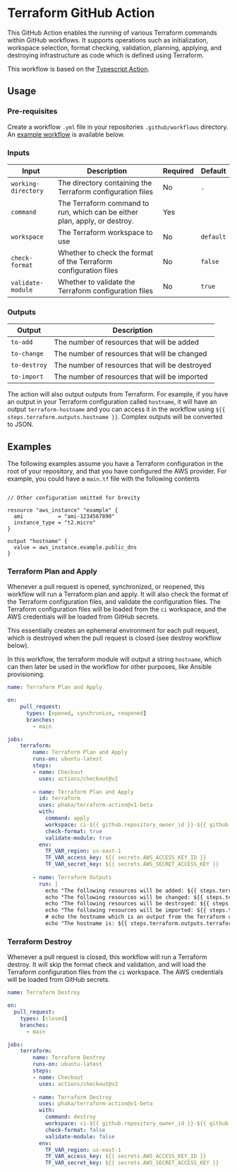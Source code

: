 # Terraform GitHub Action

This GitHub Action enables the running of various Terraform commands within GitHub workflows. It supports operations 
such as initialization, workspace selection, format checking, validation, planning, applying, and 
destroying infrastructure as code which is defined using Terraform.

This workflow is based on the [Typescript Action](https://github.com/actions/typescript-action). 

## Usage

### Pre-requisites

Create a workflow `.yml` file in your repositories `.github/workflows` directory. An [example workflow](#examples) is available below.

### Inputs

| Input               | Description                                                                | Required | Default   |
|---------------------|----------------------------------------------------------------------------|----------|-----------|
| `working-directory` | The directory containing the Terraform configuration files                 | No       | `.`       |
| `command`           | The Terraform command to run, which can be either plan, apply, or destroy. | Yes      |           |
| `workspace`         | The Terraform workspace to use                                             | No       | `default` |
| `check-format`      | Whether to check the format of the Terraform configuration files           | No       | `false`   |
| `validate-module`   | Whether to validate the Terraform configuration files                      | No       | `true`    |

### Outputs

| Output       | Description                                    |
|--------------|------------------------------------------------|
| `to-add`     | The number of resources that will be added     |
| `to-change`  | The number of resources that will be changed   |
| `to-destroy` | The number of resources that will be destroyed |
| `to-import`  | The number of resources that will be imported  |

The action will also output outputs from Terraform. For example, if you have an output in your Terraform configuration
called `hostname`, it will have an output `terraform-hostname` and you can access it in the workflow using 
`${{ steps.terraform.outputs.hostname }}`.  Complex outputs will be converted to JSON.

## Examples

The following examples assume you have a Terraform configuration in the root of your repository, and that you have
configured the AWS provider. For example, you could have a `main.tf` file with the following contents

```hcl

// Other configuration omitted for brevity

resource "aws_instance" "example" {
  ami           = "ami-1234567890"
  instance_type = "t2.micro"
}

output "hostname" {
  value = aws_instance.example.public_dns
}
```

### Terraform Plan and Apply

Whenever a pull request is opened, synchronized, or reopened, this workflow will run a Terraform plan and apply. It will
also check the format of the Terraform configuration files, and validate the configuration files. The Terraform
configuration files will be loaded from the `ci` workspace, and the AWS credentials will be loaded from GitHub secrets.

This essentially creates an ephemeral environment for each pull request, which is destroyed when the pull request is
closed (see destroy workflow below).

In this workflow, the terraform module will output a string `hostname`, which can then later be used in the workflow
for other purposes, like Ansible provisioning.

```yaml
name: Terraform Plan and Apply

on:
    pull_request:
      types: [opened, synchronize, reopened]
      branches:
        - main

jobs:
    terraform:
        name: Terraform Plan and Apply
        runs-on: ubuntu-latest
        steps:
        - name: Checkout
          uses: actions/checkout@v2
    
        - name: Terraform Plan and Apply
          id: terraform
          uses: phaka/terraform-action@v1-beta
          with:
            command: apply
            workspace: ci-${{ github.repository_owner_id }}-${{ github.repository_id }}-${{ github.event.pull_request.number }}
            check-format: true
            validate-module: true
          env:
            TF_VAR_region: us-east-1
            TF_VAR_access_key: ${{ secrets.AWS_ACCESS_KEY_ID }}
            TF_VAR_secret_key: ${{ secrets.AWS_SECRET_ACCESS_KEY }}
            
        - name: Terraform Outputs
          run: |
            echo "The following resources will be added: ${{ steps.terraform.outputs.to-add }}"
            echo "The following resources will be changed: ${{ steps.terraform.outputs.to-change }}"
            echo "The following resources will be destroyed: ${{ steps.terraform.outputs.to-destroy }}"
            echo "The following resources will be imported: ${{ steps.terraform.outputs.to-import }}"
            # echo the hostname which is an output from the Terraform configuration
            echo "The hostname is: ${{ steps.terraform.outputs.terraform-hostname }}"
```

### Terraform Destroy

Whenever a pull request is closed, this workflow will run a Terraform destroy. It will skip the format check and
validation, and will load the Terraform configuration files from the `ci` workspace. The AWS credentials will be loaded
from GitHub secrets.


```yaml
name: Terraform Destroy

on:
  pull_request:
    types: [closed]
    branches:
      - main

jobs:
    terraform:
        name: Terraform Destroy
        runs-on: ubuntu-latest
        steps:
        - name: Checkout
          uses: actions/checkout@v2
    
        - name: Terraform Destroy
          uses: phaka/terraform-action@v1-beta
          with:
            command: destroy
            workspace: ci-${{ github.repository_owner_id }}-${{ github.repository_id }}-${{ github.event.pull_request.number }}
            check-format: false
            validate-module: false
          env:
            TF_VAR_region: us-east-1
            TF_VAR_access_key: ${{ secrets.AWS_ACCESS_KEY_ID }}
            TF_VAR_secret_key: ${{ secrets.AWS_SECRET_ACCESS_KEY }}
```
